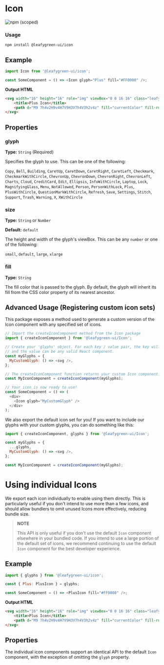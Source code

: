 # Icon

![npm (scoped)](https://img.shields.io/npm/v/@leafygreen-ui/icon.svg)

### Usage

```shell
npm install @leafygreen-ui/icon
```

## Example

```js
import Icon from '@leafygreen-ui/icon';

const SomeComponent = () => <Icon glyph="Plus" fill="#FF0000" />;
```

**Output HTML**

```HTML
<svg width="16" height="16" role="img" viewBox="0 0 16 16" class="leafygreen-ui-yqbynm">
	<title>Plus Icon</title>
	<path d="M9 7h4v2H9v4H7V9H3V7h4V3h2v4z" fill="currentColor" fill-rule="evenodd"></path>
</svg>
```

## Properties

### glyph

**Type:** `String` (Required)

Specifies the glyph to use. This can be one of the following:

`Copy`, `Bell`, `Building`, `CaretUp`, `CaretDown`, `CaretRight`, `CaretLeft`, `Checkmark`, `CheckmarkWithCircle`, `ChevronUp`, `ChevronDown`, `ChevronRight`, `ChevronLeft`, `Charts`, `Cloud`, `CreditCard`, `Edit`, `Ellipsis`, `InfoWithCircle`, `Laptop`, `Lock`, `MagnifyingGlass`, `Menu`, `NotAllowed`, `Person`, `PersonWithLock`, `Plus`, `PlusWithCircle`, `QuestionMarkWithCircle`, `Refresh`, `Save`, `Settings`, `Stitch`, `Support`, `Trash`, `Warning`, `X`, `XWithCircle`

### size

**Type:** `String` or `Number`

**Default:** `default`

The height and width of the glyph's viewBox. This can be any `number` or one of the following:

`small`, `default`, `large`, `xlarge`

### fill

**Type:** `String`

The fill color that is passed to the glyph. By default, the glyph will inherit its fill from the CSS color property of its nearest ancestor.

## Advanced Usage (Registering custom icon sets)

This package exposes a method used to generate a custom version of the Icon component with any specified set of icons.

```js
// Import the createIconComponent method from the Icon package
import { createIconComponent } from '@leafygreen-ui/Icon';

// Create your 'glyphs' object. For each key / value pair, the key will be the name of the icon,
// and the value can be any valid React component.
const myGlyphs = {
  MyCustomGlyph: () => <svg />,
};

// The createIconComponent function returns your custom Icon component.
const MyIconComponent = createIconComponent(myGlyphs);

// Your icon is now ready to use!
const SomeComponent = () => (
  <div>
    <Icon glyph="MyCustomGlyph" />
  </div>
);
```

We also export the default icon set for you! If you want to include our glyphs with your custom glyphs, you can do something like this:

```js
import { createIconComponent, glyphs } from '@leafygreen-ui/Icon';

const myGlyphs = {
  ...glyphs,
  MyCustomGlyph: () => <svg />,
};

const MyIconComponent = createIconComponent(myGlyphs);
```

# Using individual Icons

We export each icon individually to enable using them directly. This is particularly useful if you don't intend to use more than a few icons, and should allow bundlers to omit unused Icons more effectively, reducing bundle size.

> **NOTE**
>
> This API is only useful if you don't use the default `Icon` component elsewhere in your bundled code. If you intend to use a large portion of the default set of icons, we recommend continuing to use the default `Icon` component for the best developer experience.

## Example

```js
import { glyphs } from '@leafygreen-ui/icon';

const { Plus: PlusIcon } = glyphs;

const SomeComponent = () => <PlusIcon fill="#FF0000" />;
```

**Output HTML**

```HTML
<svg width="16" height="16" role="img" viewBox="0 0 16 16" class="leafygreen-ui-yqbynm">
	<title>Plus Icon</title>
	<path d="M9 7h4v2H9v4H7V9H3V7h4V3h2v4z" fill="currentColor" fill-rule="evenodd"></path>
</svg>
```

## Properties

The individual icon components support an identical API to the default `Icon` component, with the exception of omitting the `glyph` property.
